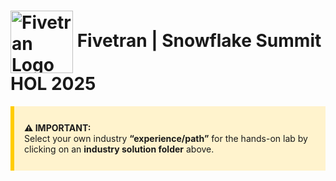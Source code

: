 # <img src="https://i.imgur.com/Og6gFnB.png" alt="Fivetran Logo" width="100" style="vertical-align: middle;"/> Fivetran | Snowflake Summit HOL 2025

<div style="background-color: #fff3cd; padding: 12px 16px; border-left: 6px solid #ffcc00; margin-bottom: 20px; margin-top: 10px;">

  <strong>⚠️ IMPORTANT:</strong><br>
  Select your own industry <strong>“experience/path”</strong> for the hands-on lab by clicking on an <strong>industry solution folder</strong> above.

</div>